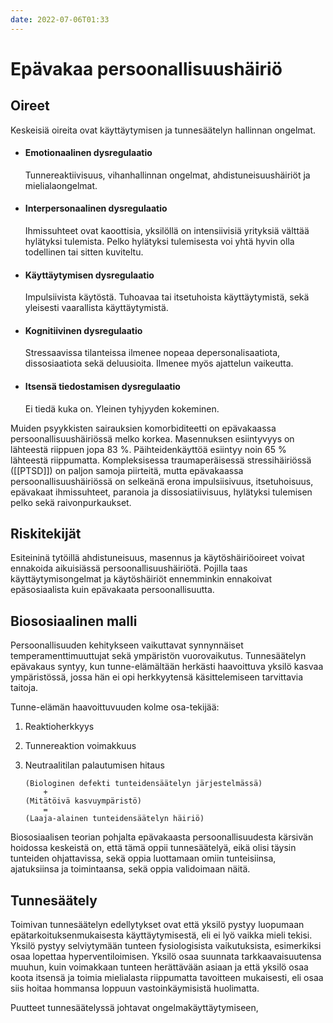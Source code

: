 ```yaml
---
date: 2022-07-06T01:33
---
```


# Epävakaa persoonallisuushäiriö

## Oireet
Keskeisiä oireita ovat käyttäytymisen ja tunnesäätelyn hallinnan ongelmat.

- #### Emotionaalinen dysregulaatio
	Tunnereaktiivisuus, vihanhallinnan ongelmat, ahdistuneisuushäiriöt ja mielialaongelmat. 
- #### Interpersonaalinen dysregulaatio
	Ihmissuhteet ovat kaoottisia, yksilöllä on intensiivisiä yrityksiä välttää hylätyksi tulemista. Pelko hylätyksi tulemisesta voi yhtä hyvin olla todellinen tai sitten kuviteltu.
- #### Käyttäytymisen dysregulaatio
	Impulsiivista käytöstä. Tuhoavaa tai itsetuhoista käyttäytymistä, sekä yleisesti vaarallista käyttäytymistä.
- #### Kognitiivinen dysregulaatio
	Stressaavissa tilanteissa ilmenee nopeaa depersonalisaatiota, dissosiaatiota sekä deluusioita. Ilmenee myös ajattelun vaikeutta.
- #### Itsensä tiedostamisen dysregulaatio
	Ei tiedä kuka on. Yleinen tyhjyyden kokeminen.

Muiden psyykkisten sairauksien komorbiditeetti on epävakaassa persoonallisuushäiriössä melko korkea. Masennuksen esiintyvyys on lähteestä riippuen jopa 83 %. Päihteidenkäyttöä esiintyy noin 65 % lähteestä riippumatta. Kompleksisessa traumaperäisessä stressihäiriössä ([[PTSD]]) on paljon samoja piirteitä, mutta epävakaassa persoonallisuushäiriössä on selkeänä erona impulsiisivuus, itsetuhoisuus, epävakaat ihmissuhteet, paranoia ja dissosiatiivisuus, hylätyksi tulemisen pelko sekä raivonpurkaukset.

## Riskitekijät
Esiteininä tytöillä ahdistuneisuus, masennus ja käytöshäiriöoireet voivat ennakoida aikuisiässä persoonallisuushäiriötä. Pojilla taas käyttäytymisongelmat ja käytöshäiriöt ennemminkin ennakoivat epäsosiaalista kuin epävakaata persoonallisuutta.

## Biososiaalinen malli
Persoonallisuuden kehitykseen vaikuttavat synnynnäiset temperamenttimuuttujat sekä ympäristön vuorovaikutus. Tunnesäätelyn epävakaus syntyy, kun tunne-elämältään herkästi haavoittuva yksilö kasvaa ympäristössä, jossa hän ei opi herkkyytensä käsittelemiseen tarvittavia taitoja.

Tunne-elämän haavoittuvuuden kolme osa-tekijää: 
1. Reaktioherkkyys
2. Tunnereaktion voimakkuus
3. Neutraalitilan palautumisen hitaus

    ```
    (Biologinen defekti tunteidensäätelyn järjestelmässä)
        +
    (Mitätöivä kasvuympäristö)
        =
    (Laaja-alainen tunteidensäätelyn häiriö)
    ```

Biososiaalisen teorian pohjalta epävakaasta persoonallisuudesta kärsivän hoidossa keskeistä on, että tämä oppii tunnesäätelyä, eikä olisi täysin tunteiden ohjattavissa, sekä oppia luottamaan omiin tunteisiinsa, ajatuksiinsa ja toimintaansa, sekä oppia validoimaan näitä.

## Tunnesäätely

Toimivan tunnesäätelyn edellytykset ovat että yksilö pystyy luopumaan epätarkoituksenmukaisesta käyttäytymisestä, eli ei lyö vaikka mieli tekisi. Yksilö pystyy selviytymään tunteen fysiologisista vaikutuksista, esimerkiksi osaa lopettaa hyperventiloimisen. Yksilö osaa suunnata tarkkaavaisuutensa muuhun, kuin voimakkaan tunteen herättävään asiaan ja että yksilö osaa koota itsensä ja toimia mielialasta riippumatta tavoitteen mukaisesti, eli osaa siis hoitaa hommansa loppuun vastoinkäymisistä huolimatta.

Puutteet tunnesäätelyssä johtavat ongelmakäyttäytymiseen, 